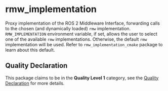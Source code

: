 # rmw_implementation

Proxy implementation of the ROS 2 Middleware Interface, forwarding calls to the chosen (and dynamically loaded) `rmw` implementation.
`RMW_IMPLEMENTATION` environment variable, if set, allows the user to select one of the available `rmw` implementations.
Otherwise, the default `rmw` implementation will be used.
Refer to `rmw_implementation_cmake` package to learn about this default.


## Quality Declaration

This package claims to be in the **Quality Level 1** category, see the [Quality Declaration](./QUALITY_DECLARATION.md) for more details.
